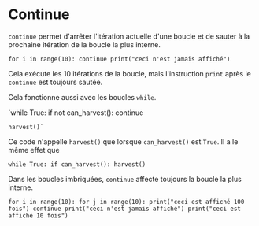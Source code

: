 # Continue
`continue` permet d'arrêter l'itération actuelle d'une boucle et de sauter à la prochaine itération de la boucle la plus interne.

`for i in range(10):
	continue
    print("ceci n'est jamais affiché")`

Cela exécute les 10 itérations de la boucle, mais l'instruction `print` après le `continue` est toujours sautée.

Cela fonctionne aussi avec les boucles `while`.

`while True:
	if not can_harvest():
		continue
    
    harvest()`

Ce code n'appelle `harvest()` que lorsque `can_harvest()` est `True`.
Il a le même effet que

`while True:
	if can_harvest():
		harvest()`

Dans les boucles imbriquées, `continue` affecte toujours la boucle la plus interne.

`for i in range(10):
	for j in range(10):
	    print("ceci est affiché 100 fois")
		continue
		print("ceci n'est jamais affiché")
	print("ceci est affiché 10 fois")`